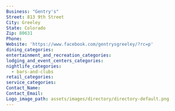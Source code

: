 ```yaml
---
Business: "Gentry's"
Street: 813 9th Street
City: Greeley
State: Colorado
Zip: 80631
Phone:
Website: 'https://www.facebook.com/gentrysgreeley/?rc=p'
dining_categories:
entertainment_and_recreation_categories:
lodging_and_event_centers_categories:
nightlife_categories:
  - bars-and-clubs
retail_categories:
service_categories:
Contact_Name:
Contact_Email:
Logo_image_path: assets/images/directory/directory-default.png
---
```



